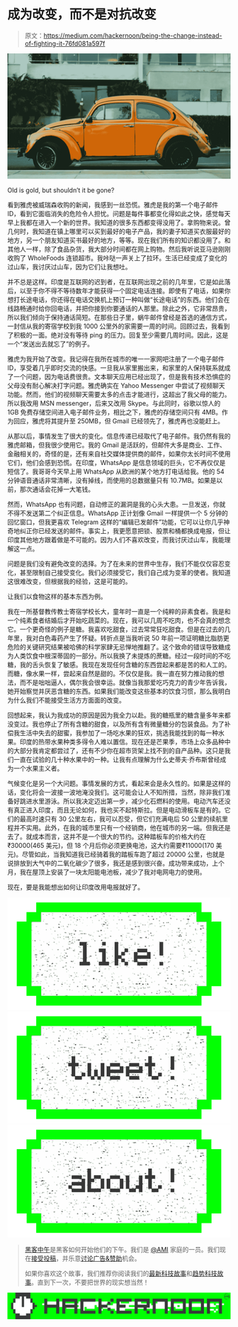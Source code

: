 # 成为改变，而不是对抗改变

> 原文：<https://medium.com/hackernoon/being-the-change-instead-of-fighting-it-76fd081a597f>

![](img/6d37917ef712d19371539c82887f8f8d.png)

Old is gold, but shouldn’t it be gone?

看到雅虎被威瑞森收购的新闻，我感到一丝恐慌。雅虎是我的第一个电子邮件 ID，看到它面临消失的危险令人担忧。问题是每件事都变化得如此之快，感觉每天早上我都在进入一个新的世界。我知道的很多东西都变得没用了。拿购物来说。曾几何时，我知道在镇上哪里可以买到最好的电子产品，我的妻子知道买衣服最好的地方，另一个朋友知道买书最好的地方，等等。现在我们所有的知识都没用了。和其他人一样，除了食品杂货，我大部分时间都在网上购物。然后我听说亚马逊刚刚收购了 WholeFoods 连锁超市。我咔哒一声关上了拉环。生活已经变成了变化的过山车，我讨厌过山车，因为它们让我想吐。

并不总是这样。印度是互联网的迟到者，在互联网出现之前的几年里，它是如此落后，以至于你不得不等待数年才能获得一个固定电话连接。即使有了电话，如果你想打长途电话，你还得在电话交换机上预订一种叫做“长途电话”的东西。他们会在线路畅通时给你回电话，并把你接到你要通话的人那里。除此之外，它非常昂贵，所以我们倾向于保持通话简短。在那些日子里，蜗牛邮件曾经是首选的通信方式，一封信从我的寄宿学校到我 1000 公里外的家需要一周的时间。回顾过去，我看到了积极的一面。绝对没有等待 ping 的压力。回复至少需要几周时间。因此，这是一个“发送出去就忘了”的例子。

雅虎为我开始了改变。我记得在我所在城市的唯一一家网吧注册了一个电子邮件 ID，享受着几乎即时交流的快感。一旦我从家里搬出来，和家里的人保持联系就成了一个问题，因为电话费很贵。文本聊天应用已经出现了，但是我有技术恐惧症的父母没有耐心解决打字问题。雅虎确实在 Yahoo Messenger 中尝试了视频聊天功能。然而，他们的视频聊天需要太多的点击才能进行，这超出了我父母的能力。所以我改用 MSN messenger，后来又改用 Skype。与此同时，谷歌以惊人的 1GB 免费存储空间进入电子邮件业务，相比之下，雅虎的存储空间只有 4MB。作为回应，雅虎将其提升至 250MB，但 Gmail 已经领先了，雅虎再也没能赶上。

从那以后，事情发生了很大的变化。信息传递已经取代了电子邮件。我仍然有我的雅虎邮箱，但我很少使用它。我的 Gmail 是活跃的，但邮件大多是商业、工作、金融相关的，奇怪的是，还有来自社交媒体提供商的邮件，如果你太长时间不使用它们，他们会感到恐慌。在印度，WhatsApp 是信息领域的巨头，它不再仅仅是短信了。我哥哥今天早上用 WhatsApp 从欧洲的某个地方打电话给我。他的 54 分钟语音通话非常清晰，没有掉线，而使用的总数据量只有 10.7MB。如果是以前，那次通话会花掉一大笔钱。

然而，WhatsApp 也有问题，自动修正的漏洞是我的心头大患。一旦发送，你就不得不发送第二个纠正信息。WhatsApp 正计划像 Gmail 一样提供一个 5 分钟的回忆窗口，但我更喜欢 Telegram 这样的“编辑已发邮件”功能，它可以让你几乎神奇地纠正你已经发送的邮件。事实上，我更愿意把锁、股票和桶都换成电报，但让印度其他地方跟着做是不可能的。因为人们不喜欢改变，而我讨厌过山车，我能理解这一点。

问题是我们没有避免改变的选择。为了在未来的世界中生存，我们不能仅仅容忍变化，甚至限制自己接受变化。我们必须接受它，我们自己成为变革的使者。我知道这很难改变，但根据我的经验，这是可能的。

让我们以食物这样的基本东西为例。

我在一所基督教传教士寄宿学校长大，童年时一直是一个纯粹的非素食者。我是和一个纯素食者结婚后才开始吃蔬菜的。现在，我可以几周不吃肉，也不会真的想念它。一个更奇怪的例子是糖。我喜欢吃甜食，过去常常狂吃甜食。但是在过去的几年里，我对白色毒药产生了怀疑。转折点是当我听说 50 年前一项证明糖比脂肪更危险的关键研究结果被哈佛的科学家肆无忌惮地推翻了。这个致命的错误导致糖成为人类饮食中根深蒂固的一部分。所以我换了未提炼的蔗糖。经过一段时间的不吃糖，我的舌头恢复了敏感。我现在发现任何含糖的东西尝起来都是苦的和人工的。而糖，像水果一样，尝起来自然是甜的。不仅仅是我。我一直在努力推动我的想法，而不是咄咄逼人，偶尔我会很幸运。就像当我那爱吃巧克力的青少年告诉我，她开始察觉并厌恶含糖的东西。如果我们能改变这些基本的饮食习惯，那么我明白为什么我们不能接受生活方方面面的改变。

回想起来，我认为我成功的原因是因为我全力以赴。我的糖瓶里的糖含量多年来都没变过。我也停止了所有含糖的甜食，以及所有含有微量糖分的包装食品。为了补偿我生活中失去的甜蜜，我参加了一场吃水果的狂欢，挑选我能找到的每一种水果。印度的热带水果种类多得令人难以置信。现在还是芒果季，市场上众多品种中的大部分我肯定都尝过了，还有不少你在超市货架上找不到的自产品种。这只是我们一直在试验的几十种水果中的一种。让我有点理解为什么史蒂夫·乔布斯曾经成为一个水果主义者。

气候变化是另一个大问题。事情发展的方式，看起来会是永久性的。如果是这样的话，变化将会一波接一波地淹没我们。这可能会让人不知所措，当然，除非我们准备好跳进水里游泳。所以我决定迈出第一步，减少化石燃料的使用。电动汽车还没有真正进入印度，而且无论如何，我也买不起特斯拉。但是电动滑板车是有的。它们的最高时速只有 30 公里左右，我可以忍受，但它们充满电后 50 公里的续航里程并不实用。此外，在我的城市里只有一个经销商，他在城市的另一端。但我还是去了。就成本而言，这并不是一个很大的节约。这种踏板车的价格大约在₹30000(465 美元)，但 18 个月后你必须更换电池，这大约需要₹11000(170 美元)。尽管如此，当我知道我已经骑着我的踏板车跑了超过 20000 公里，也就是说排放到大气中的二氧化碳少了很多，我还是感到很兴奋。成功带来成功，上个月，我在屋顶上安装了一块太阳能电池板，减少了我对电网电力的使用。

现在，要是我能想出如何让印度改用电报就好了。

[![](img/50ef4044ecd4e250b5d50f368b775d38.png)](http://bit.ly/HackernoonFB)[![](img/979d9a46439d5aebbdcdca574e21dc81.png)](https://goo.gl/k7XYbx)[![](img/2930ba6bd2c12218fdbbf7e02c8746ff.png)](https://goo.gl/4ofytp)

> [黑客中午](http://bit.ly/Hackernoon)是黑客如何开始他们的下午。我们是 [@AMI](http://bit.ly/atAMIatAMI) 家庭的一员。我们现在[接受投稿](http://bit.ly/hackernoonsubmission)，并乐意[讨论广告&赞助](mailto:partners@amipublications.com)机会。
> 
> 如果你喜欢这个故事，我们推荐你阅读我们的[最新科技故事](http://bit.ly/hackernoonlatestt)和[趋势科技故事](https://hackernoon.com/trending)。直到下一次，不要把世界的现实想当然！

![](img/be0ca55ba73a573dce11effb2ee80d56.png)